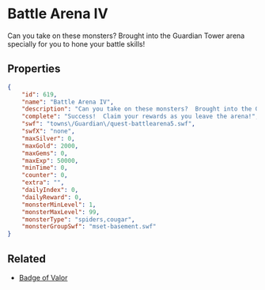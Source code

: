 # Battle Arena IV

Can you take on these monsters?  Brought into the Guardian Tower arena specially for you to hone your battle skills!

## Properties

```json
{
    "id": 619,
    "name": "Battle Arena IV",
    "description": "Can you take on these monsters?  Brought into the Guardian Tower arena specially for you to hone your battle skills!",
    "complete": "Success!  Claim your rewards as you leave the arena!",
    "swf": "towns\/Guardian\/quest-battlearena5.swf",
    "swfX": "none",
    "maxSilver": 0,
    "maxGold": 2000,
    "maxGems": 0,
    "maxExp": 50000,
    "minTime": 0,
    "counter": 0,
    "extra": "",
    "dailyIndex": 0,
    "dailyReward": 0,
    "monsterMinLevel": 1,
    "monsterMaxLevel": 99,
    "monsterType": "spiders,cougar",
    "monsterGroupSwf": "mset-basement.swf"
}
```

## Related

- [Badge of Valor](../items/4721-badge-of-valor.md)

